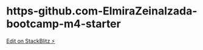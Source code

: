 # https-github.com-ElmiraZeinalzada-bootcamp-m4-starter

[Edit on StackBlitz ⚡️](https://stackblitz.com/edit/react-makhgf)